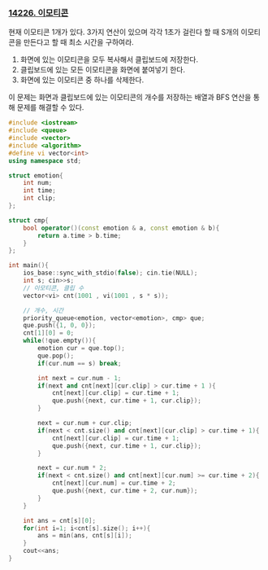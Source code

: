 ### [14226. 이모티콘](https://www.acmicpc.net/problem/14226)

현재 이모티콘 1개가 있다. 3가지 연산이 있으며 각각 1초가 걸린다 할 때 S개의 이모티콘을 만든다고 할 때 최소 시간을 구하여라.

1. 화면에 있는 이모티콘을 모두 복사해서 클립보드에 저장한다.
2. 클립보드에 있는 모든 이모티콘을 화면에 붙여넣기 한다.
3. 화면에 있는 이모티콘 중 하나를 삭제한다.

이 문제는 화면과 클립보드에 있는 이모티콘의 개수를 저장하는 배열과 BFS 연산을 통해 문제를 해결할 수 있다.

```cpp
#include <iostream>
#include <queue>
#include <vector>
#include <algorithm>
#define vi vector<int>
using namespace std;

struct emotion{
    int num;
    int time;
    int clip;
};

struct cmp{
    bool operator()(const emotion & a, const emotion & b){
        return a.time > b.time;
    }
};

int main(){
    ios_base::sync_with_stdio(false); cin.tie(NULL);
    int s; cin>>s;
    // 이모티콘, 클립 수
    vector<vi> cnt(1001 , vi(1001 , s * s));

    // 개수, 시간
    priority_queue<emotion, vector<emotion>, cmp> que;
    que.push({1, 0, 0});
    cnt[1][0] = 0;
    while(!que.empty()){
        emotion cur = que.top();
        que.pop();
        if(cur.num == s) break;

        int next = cur.num - 1;
        if(next and cnt[next][cur.clip] > cur.time + 1 ){
            cnt[next][cur.clip] = cur.time + 1;
            que.push({next, cur.time + 1, cur.clip});
        }

        next = cur.num + cur.clip;
        if(next < cnt.size() and cnt[next][cur.clip] > cur.time + 1){
            cnt[next][cur.clip] = cur.time + 1;
            que.push({next, cur.time + 1, cur.clip});
        }

        next = cur.num * 2;
        if(next < cnt.size() and cnt[next][cur.num] >= cur.time + 2){
            cnt[next][cur.num] = cur.time + 2;
            que.push({next, cur.time + 2, cur.num});
        }
    }

    int ans = cnt[s][0];
    for(int i=1; i<cnt[s].size(); i++){
        ans = min(ans, cnt[s][i]);
    }
    cout<<ans;
}
```
